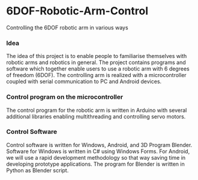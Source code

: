 # 6DOF-Robotic-Arm-Control
Controlling the 6DOF robotic arm in various ways

### Idea
The idea of this project is to enable people to familiarise themselves with robotic arms and robotics in general. The project contains programs and software which together enable users to use a robotic arm with 6 degrees of freedom (6DOF). The controlling arm is realized with a microcontroller coupled with serial communication to PC and Android devices. 

### Control program on the microcontroller
The control program for the robotic arm is written in Arduino with several additional libraries enabling multithreading and controlling servo motors.

### Control Software
Control software is written for Windows, Android, and 3D Program Blender. Software for Windows is written in C# using Windows Forms. For Android, we will use a rapid development methodology so that way saving time in developing prototype applications.
The program for Blender is written in Python as Blender script.




